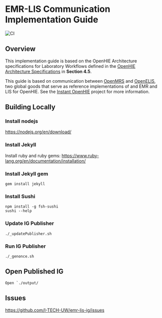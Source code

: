# EMR-LIS Communication Implementation Guide

![CI](https://github.com/pmanko/emr-lmis-ig/workflows/CI/badge.svg)

## Overview
This implementation guide is based on the OpenHIE Architecture specifications for Laboratory Workflows defined in the [OpenHIE Architecture Specifications](https://ohie.org/download/openhie-architecture-specification) in **Section 4.5**. 

This guide is based on communication between [OpenMRS](https://openmrs.org/) and [OpenELIS](https://openelis-global.org/community/), two global goods that serve as reference implementations of and EMR and LIS for OpenHIE. See the [Instant OpenHIE](https://openhie.github.io/instant/) project for more information.

## Building Locally
### Install nodejs
https://nodejs.org/en/download/

### Install Jekyll
Install ruby and ruby gems: https://www.ruby-lang.org/en/documentation/installation/

### Install Jekyll gem

    gem install jekyll
### Install Sushi
    npm install -g fsh-sushi
    sushi --help
### Update IG Publisher
    ./_updatePublisher.sh

### Run IG Publisher
    ./_genonce.sh

## Open Published IG
    Open `./output/


## Issues
https://github.com/I-TECH-UW/emr-lis-ig/issues 

